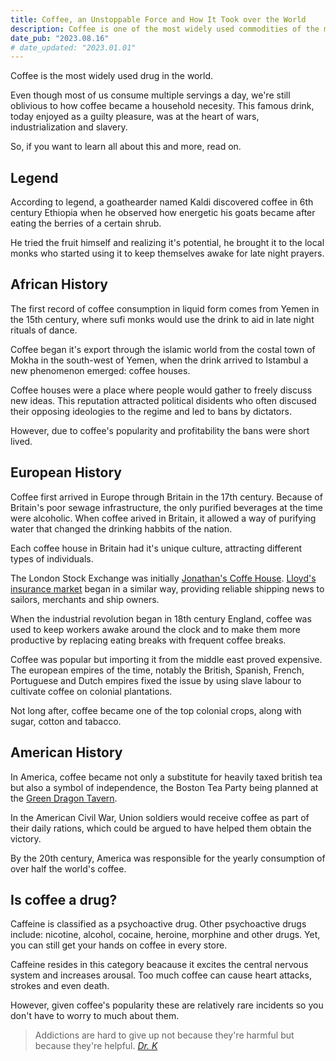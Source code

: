 ```yaml
---
title: Coffee, an Unstoppable Force and How It Took over the World
description: Coffee is one of the most widely used commodities of the modern world, yet most of us are oblivious to it's history.
date_pub: "2023.08.16"
# date_updated: "2023.01.01"
---
```


Coffee is the most widely used drug in the world.

Even though most of us consume multiple servings a day, we're still oblivious to how coffee became a household necesity. This famous drink, today enjoyed as a guilty pleasure, was at the heart of wars, industrialization and slavery.

So, if you want to learn all about this and more, read on.


## Legend

According to legend, a goathearder named Kaldi discovered coffee in 6th century Ethiopia when he observed how energetic his goats became after eating the berries of a certain shrub.

He tried the fruit himself and realizing it's potential, he brought it to the local monks who started using it to keep themselves awake for late night prayers.


## African History

The first record of coffee consumption in liquid form comes from Yemen in the 15th century, where sufi monks would use the drink to aid in late night rituals of dance.

Coffee began it's export through the islamic world from the costal town of Mokha in the south-west of Yemen, when the drink arrived to Istambul a new phenomenon emerged: coffee houses.

Coffee houses were a place where people would gather to freely discuss new ideas. This reputation attracted political disidents who often discused their opposing ideologies to the regime and led to bans by dictators.

However, due to coffee's popularity and profitability the bans were short lived.


## European History

Coffee first arrived in Europe through Britain in the 17th century. Because of Britain's poor sewage infrastructure, the only purified beverages at the time were alcoholic. When coffee arived in Britain, it allowed a way of purifying water that changed the drinking habbits of the nation.

Each coffee house in Britain had it's unique culture, attracting different types of individuals.

The London Stock Exchange was initially [Jonathan's Coffe House](https://www.londonstockexchange.com/discover/lseg/our-history). 
[Lloyd's insurance market](https://www.lloyds.com/about-lloyds/history/) began in a similar way, providing reliable shipping news to sailors, merchants and ship owners.

When the industrial revolution began in 18th century England, coffee was used to keep workers awake around the clock and to make them more productive by replacing eating breaks with frequent coffee breaks.


Coffee was popular but importing it from the middle east proved expensive. The european empires of the time, notably the British, Spanish, French, Portuguese and Dutch empires fixed the issue by using slave labour to cultivate coffee on colonial plantations.

Not long after, coffee became one of the top colonial crops, along with sugar, cotton and tabacco.


## American History

In America, coffee became not only a substitute for heavily taxed british tea but also a symbol of independence, the Boston Tea Party being planned at the [Green Dragon Tavern](https://en.wikipedia.org/wiki/Green_Dragon_Tavern).

In the American Civil War, Union soldiers would receive coffee as part of their daily rations, which could be argued to have helped them obtain the victory.

By the 20th century, America was responsible for the yearly consumption of over half the world's coffee.


## Is coffee a drug?

Caffeine is classified as a psychoactive drug. Other psychoactive drugs include: nicotine, alcohol, cocaine, heroine, morphine and other drugs. Yet, you can still get your hands on coffee in every store.

Caffeine resides in this category beacause it excites the central nervous system and increases arousal. Too much coffee can cause heart attacks, strokes and even death.

However, given coffee's popularity these are relatively rare incidents so you don't have to worry to much about them.

> Addictions are hard to give up not because they're harmful but because they're helpful.
<cite>[Dr. K](https://www.healthygamer.gg/)</cite>

